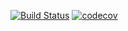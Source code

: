 [![Build Status](https://img.shields.io/endpoint.svg?url=https%3A%2F%2Factions-badge.atrox.dev%2Fs0hv%2Fmanga-rss%2Fbadge%3Fref%3Dmaster&style=flat&label=build&logo=none)](https://actions-badge.atrox.dev/s0hv/manga-rss/goto?ref=master)
[![codecov](https://codecov.io/gh/s0hv/manga-tracker/branch/master/graph/badge.svg)](https://codecov.io/gh/s0hv/manga-tracker)
